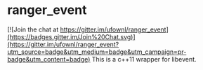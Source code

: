 # ranger_event

[![Join the chat at https://gitter.im/ufownl/ranger_event](https://badges.gitter.im/Join%20Chat.svg)](https://gitter.im/ufownl/ranger_event?utm_source=badge&utm_medium=badge&utm_campaign=pr-badge&utm_content=badge)
This is a c++11 wrapper for libevent.
